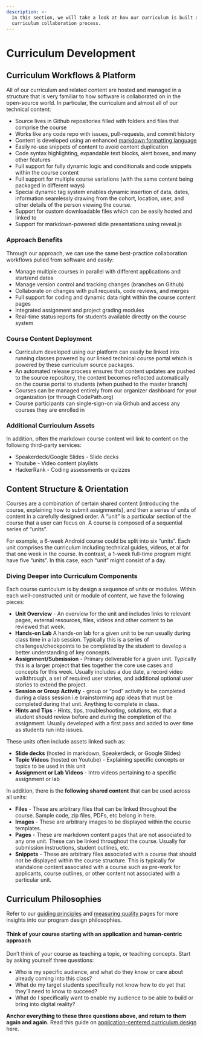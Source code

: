 ```yaml
---
description: >-
  In this section, we will take a look at how our curriculum is built and the
  curriculum collaboration process.
---
```


# Curriculum Development

## Curriculum Workflows & Platform

All of our curriculum and related content are hosted and managed in a structure that is very familiar to how software is collaborated on in the open-source world. In particular, the curriculum and almost all of our technical content:

* Source lives in Github repositories filled with folders and files that comprise the course
* Works like any code repo with issues, pull-requests, and commit history
* Content is developed using an enhanced [markdown formatting language](https://www.markdownguide.org/cheat-sheet/)
* Easily re-use snippets of content to avoid content duplication
* Code syntax highlighting, expandable text blocks, alert boxes, and many other features
* Full support for fully dynamic logic and conditionals and code snippets within the course content
* Full support for multiple course variations \(with the same content being packaged in different ways\)
* Special dynamic tag system enables dynamic insertion of data, dates, information seamlessly drawing from the cohort, location, user, and other details of the person viewing the course.
* Support for custom downloadable files which can be easily hosted and linked to
* Support for markdown-powered slide presentations using reveal.js

### **Approach Benefits**

Through our approach, we can use the same best-practice collaboration workflows pulled from software and easily:

* Manage multiple courses in parallel with different applications and start/end dates
* Manage version control and tracking changes \(branches on Github\)
* Collaborate on changes with pull requests, code reviews, and merges
* Full support for coding and dynamic data right within the course content pages
* Integrated assignment and project grading modules
* Real-time status reports for students available directly on the course system

### **Course Content Deployment**

* Curriculum developed using our platform can easily be linked into running classes powered by our linked technical course portal which is powered by these curriculum source packages.
* An automated release process ensures that content updates are pushed to the source repository, the content becomes reflected automatically on the course portal to students \(when pushed to the master branch\)
* Courses can be managed entirely from our organizer dashboard for your organization \(or through CodePath.org\)  
* Course participants can single-sign-on via Github and access any courses they are enrolled in

### Additional Curriculum Assets

In addition, often the markdown course content will link to content on the following third-party services:

* Speakerdeck/Google Slides - Slide decks
* Youtube - Video content playlists
* HackerRank - Coding assessments or quizzes

## Content Structure & Orientation

Courses are a combination of certain shared content \(introducing the course, explaining how to submit assignments\), and then a series of units of content in a carefully designed order. A “unit” is a particular section of the course that a user can focus on. A course is composed of a sequential series of “units”.

For example, a 6-week Android course could be split into six “units”. Each unit comprises the curriculum including technical guides, videos, et al for that one week in the course. In contrast, a 1-week full-time program might have five “units”. In this case, each “unit” might consist of a day.

### Diving Deeper into Curriculum Components

Each course curriculum is by design a sequence of units or modules. Within each well-constructed unit or module of content, we have the following pieces:

* **Unit Overview** - An overview for the unit and includes links to relevant pages, external resources, files, videos and other content to be reviewed that week.
* **Hands-on Lab** A hands-on lab for a given unit to be run usually during class time in a lab session. Typically this is a series of challenges/checkpoints to be completed by the student to develop a better understanding of key concepts.
* **Assignment/Submission** - Primary deliverable for a given unit. Typically this is a larger project that ties together the core use cases and concepts for this week. Usually includes a due date, a record video walkthrough, a set of required user stories, and additional optional user stories to extend the project.
* **Session or Group Activity** - group or “pod” activity to be completed during a class session i.e brainstorming app ideas that must be completed during that unit. Anything to complete in class.
* **Hints and Tips** - Hints, tips, troubleshooting, solutions, etc that a student should review before and during the completion of the assignment. Usually developed with a first pass and added to over time as students run into issues.

These units often include assets linked such as:

* **Slide decks** \(hosted in markdown, Speakerdeck, or Google Slides\)
* **Topic Videos** \(hosted on Youtube\) - Explaining specific concepts or topics to be used in this unit
* **Assignment or Lab Videos** - Intro videos pertaining to a specific assignment or lab

In addition, there is the **following shared content** that can be used across all units:

* **Files** - These are arbitrary files that can be linked throughout the course. Sample code, zip files, PDFs, etc belong in here.
* **Images** - These are arbitrary images to be displayed within the course templates.
* **Pages** - These are markdown content pages that are not associated to any one unit. These can be linked throughout the course. Usually for submission instructions, student outlines, etc.
* **Snippets** - These are arbitrary files associated with a course that should not be displayed within the course structure. This is typically for standalone content associated with a course such as pre-work for applicants, course outlines, or other content not associated with a particular unit.

## Curriculum Philosophies

Refer to our [guiding principles](guiding-principles.md) and [measuring quality ](program-quality.md)pages for more insights into our program design philosophies.

#### Think of your course starting with an application and human-centric approach <a id="Think-of-your-course-starting-with-an-application-and-human-centric-approach"></a>

Don’t think of your course as teaching a topic, or teaching concepts. Start by asking yourself three questions:

* Who is my specific audience, and what do they know or care about already coming into this class?
* What do my target students specifically not know how to do yet that they’ll need to know to succeed?
* What do I specifically want to enable my audience to be able to build or bring into digital reality?

**Anchor everything to these three questions above, and return to them again and again.** Read this guide on [application-centered curriculum design](https://hackmd.io/@nesquena/application-centric-education) here.



